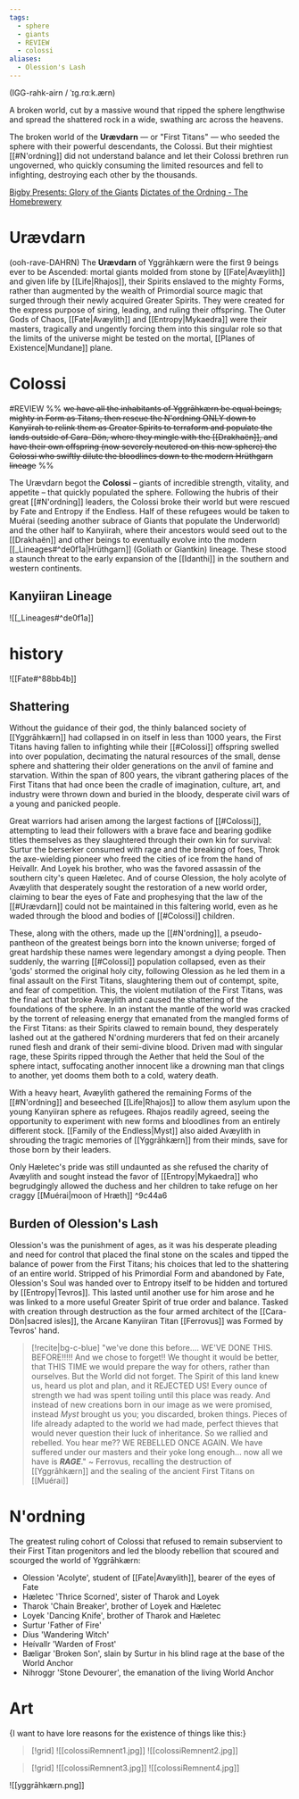 ```yaml
---
tags:
  - sphere
  - giants
  - REVIEW
  - colossi
aliases:
  - Olession's Lash
---
```

(IGG-rahk-airn / ˈɪg.rɑːk.ærn)

A broken world, cut by a massive wound that ripped the sphere lengthwise and spread the shattered rock in a wide, swathing arc across the heavens.

The broken world of the **Urævdarn** — or "First Titans" — who seeded the sphere with their powerful descendants, the Colossi. But their mightiest [[#N'ordning]] did not understand balance and let their Colossi brethren run ungoverned, who quickly consuming the limited resources and fell to infighting, destroying each other by the thousands.

[Bigby Presents: Glory of the Giants](https://www.dndbeyond.com/sources/dnd/gotg)
[Dictates of the Ordning - The Homebrewery](https://homebrewery.naturalcrit.com/share/1hjPZdTZO613rRms1tAsLVQKi9AL8pVijMxFCjSrE0Ecw)

# Urævdarn
(ooh-rave-DAHRN)
The **Urævdarn** of Yggrāhkærn were the first 9 beings ever to be Ascended: mortal giants molded from stone by [[Fate|Avæylith]] and given life by [[Life|Rhajos]], their Spirits enslaved to the mighty Forms, rather than augmented by the wealth of Primordial source magic that surged through their newly acquired Greater Spirits. They were created for the express purpose of siring, leading, and ruling their offspring.
	The Outer Gods of Chaos, [[Fate|Avæylith]] and [[Entropy|Mykaedra]] were their masters, tragically and ungently forcing them into this singular role so that the limits of the universe might be tested on the mortal, [[Planes of Existence|Mundane]] plane.

# Colossi
#REVIEW %% ~~we have all the inhabitants of Yggrāhkærn be equal beings, mighty in Form as Titans, then rescue the N'ordning ONLY down to Kanyiirah to relink them as Greater Spirits to terraform and populate the lands outside of Cara-Dön, where they mingle with the [[Drakhaën]], and have their own offspring (now severely neutered on this new sphere) the Colossi who swiftly dilute the bloodlines down to the modern Hrüthgarn lineage~~  %%

The Urævdarn begot the **Colossi** – giants of incredible strength, vitality, and appetite – that quickly populated the sphere. Following the hubris of their great [[#N'ordning]] leaders, the Colossi broke their world but were rescued by Fate and Entropy if the Endless. Half of these refugees would be taken to Muérai (seeding another subrace of Giants that populate the Underworld) and the other half to Kanyiirah, where their ancestors would seed out to the [[Drakhaën]] and other beings to eventually evolve into the modern [[_Lineages#^de0f1a|Hrüthgarn]] (Goliath or Giantkin) lineage. 
	These stood a staunch threat to the early expansion of the [[Idanthi]] in the southern and western continents.

## Kanyiiran Lineage
![[_Lineages#^de0f1a]]

# history
![[Fate#^88bb4b]]


## Shattering
Without the guidance of their god, the thinly balanced society of [[Yggrāhkærn]] had collapsed in on itself in less than 1000 years, the First Titans having fallen to infighting while their [[#Colossi]] offspring swelled into over population, decimating the natural resources of the small, dense sphere and shattering their older generations on the anvil of famine and starvation. Within the span of 800 years, the vibrant gathering places of the First Titans that had once been the cradle of imagination, culture, art, and industry were thrown down and buried in the bloody, desperate civil wars of a young and panicked people.

Great warriors had arisen among the largest factions of [[#Colossi]], attempting to lead their followers with a brave face and bearing godlike titles themselves as they slaughtered through their own kin for survival: Surtur the berserker consumed with rage and the breaking of foes, Throk the axe-wielding pioneer who freed the cities of ice from the hand of Heívallr. And Loyek his brother, who was the favored assassin of the southern city's queen Hæletec. And of course Olession, the holy acolyte of Avæylith that desperately sought the restoration of a new world order, claiming to bear the eyes of Fate and prophesying that the law of the [[#Urævdarn]] could not be maintained in this faltering world, even as he waded through the blood and bodies of [[#Colossi]] children.

These, along with the others, made up the [[#N'ordning]], a pseudo-pantheon of the greatest beings born into the known universe; forged of great hardship these names were legendary amongst a dying people. Then suddenly, the warring [[#Colossi]] population collapsed, even as their 'gods' stormed the original holy city, following Olession as he led them in a final assault on the First Titans, slaughtering them out of contempt, spite, and fear of competition. This, the violent mutilation of the First Titans, was the final act that broke Avæylith and caused the shattering of the foundations of the sphere. In an instant the mantle of the world was cracked by the torrent of releasing energy that emanated from the mangled forms of the First Titans: as their Spirits clawed to remain bound, they desperately lashed out at the gathered N'ordning murderers that fed on their arcanely runed flesh and drank of their semi-divine blood. Driven mad with singular rage, these Spirits ripped through the Aether that held the Soul of the sphere intact, suffocating another innocent like a drowning man that clings to another, yet dooms them both to a cold, watery death. 

With a heavy heart, Avæylith gathered the remaining Forms of the [[#N'ordning]] and beseeched [[Life|Rhajos]] to allow them asylum upon the young Kanyiiran sphere as refugees. Rhajos readily agreed, seeing the opportunity to experiment with new forms and bloodlines from an entirely different stock. [[Family of the Endless|Myst]] also aided Avæylith in shrouding the tragic memories of [[Yggrāhkærn]] from their minds, save for those born by their leaders.

Only Hæletec's pride was still undaunted as she refused the charity of Avæylith and sought instead the favor of [[Entropy|Mykaedra]] who begrudgingly allowed the duchess and her children to take refuge on her craggy [[Muérai|moon of Hræth]] ^9c44a6

## Burden of Olession's Lash
Olession's was the punishment of ages, as it was his desperate pleading and need for control that placed the final stone on the scales and tipped the balance of power from the First Titans; his choices that led to the shattering of an entire world. Stripped of his Primordial Form and abandoned by Fate, Olession's Soul was handed over to Entropy itself to be hidden and tortured by [[Entropy|Tevros]]. This lasted until another use for him arose and he was linked to a more useful Greater Spirit of true order and balance. Tasked with creation through destruction as the four armed architect of the [[Cara-Dön|sacred isles]], the Arcane Kanyiiran Titan [[Ferrovus]] was Formed by Tevros' hand.

> [!recite|bg-c-blue] "we've done this before.... WE'VE DONE THIS. BEFORE!!!!! And we chose to forget!! We thought it would be better, that THIS TIME we would prepare the way for others, rather than ourselves. But the World did not forget. The Spirit of this land knew us, heard us plot and plan, and it REJECTED US! Every ounce of strength we had was spent toiling until this place was ready. And instead of new creations born in our image as we were promised, instead *Myst* brought us you; you discarded, broken things. Pieces of life already adapted to the world we had made, perfect thieves that would never question their luck of inheritance. So we rallied and rebelled. You hear me?? WE REBELLED ONCE AGAIN. We have suffered under our masters and their yoke long enough... now all we have is ***RAGE***."
~ Ferrovus, recalling the destruction of [[Yggrāhkærn]] and the sealing of the ancient First Titans on [[Muérai]]


# N'ordning
The greatest ruling cohort of Colossi that refused to remain subservient to their First Titan progenitors and led the bloody rebellion that scoured and scourged the world of Yggrāhkærn:
- Olession 'Acolyte', student of [[Fate|Avæylith]], bearer of the eyes of Fate
- Hæletec 'Thrice Scorned', sister of Tharok and Loyek
- Tharok 'Chain Breaker', brother of Loyek and Hæletec 
- Loyek 'Dancing Knife', brother of Tharok and Hæletec
- Surtur 'Father of Fire'
- Díus 'Wandering Witch'
- Heívallr 'Warden of Frost'
- Bæligar 'Broken Son', slain by Surtur in his blind rage at the base of the World Anchor
- Nihroggr 'Stone Devourer', the emanation of the living World Anchor

# Art
{I want to have lore reasons for the existence of things like this:}
> [!grid]
![[colossiRemnent1.jpg]] ![[colossiRemnent2.jpg]]

> [!grid]
![[colossiRemnent3.jpg]] ![[colossiRemnent4.jpg]]





![[yggrāhkærn.png]]